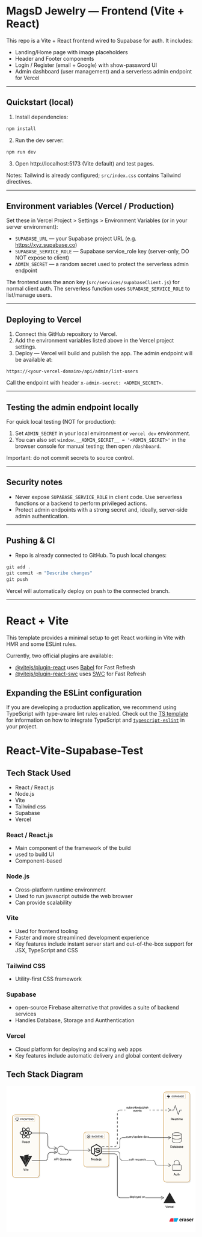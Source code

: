 # MagsD Jewelry — Frontend (Vite + React)

This repo is a Vite + React frontend wired to Supabase for auth. It includes:

- Landing/Home page with image placeholders
- Header and Footer components
- Login / Register (email + Google) with show-password UI
- Admin dashboard (user management) and a serverless admin endpoint for Vercel

---

## Quickstart (local)

1. Install dependencies:

```powershell
npm install
```

2. Run the dev server:

```powershell
npm run dev
```

3. Open http://localhost:5173 (Vite default) and test pages.

Notes: Tailwind is already configured; `src/index.css` contains Tailwind directives.

---

## Environment variables (Vercel / Production)

Set these in Vercel Project > Settings > Environment Variables (or in your server environment):

- `SUPABASE_URL` — your Supabase project URL (e.g. https://xyz.supabase.co)
- `SUPABASE_SERVICE_ROLE` — Supabase service_role key (server-only, DO NOT expose to client)
- `ADMIN_SECRET` — a random secret used to protect the serverless admin endpoint

The frontend uses the anon key (`src/services/supabaseClient.js`) for normal client auth. The serverless function uses `SUPABASE_SERVICE_ROLE` to list/manage users.

---

## Deploying to Vercel

1. Connect this GitHub repository to Vercel.
2. Add the environment variables listed above in the Vercel project settings.
3. Deploy — Vercel will build and publish the app. The admin endpoint will be available at:

```
https://<your-vercel-domain>/api/admin/list-users
```

Call the endpoint with header `x-admin-secret: <ADMIN_SECRET>`.

---

## Testing the admin endpoint locally

For quick local testing (NOT for production):

1. Set `ADMIN_SECRET` in your local environment or `vercel dev` environment.
2. You can also set `window.__ADMIN_SECRET__ = '<ADMIN_SECRET>'` in the browser console for manual testing; then open `/dashboard`.

Important: do not commit secrets to source control.

---

## Security notes

- Never expose `SUPABASE_SERVICE_ROLE` in client code. Use serverless functions or a backend to perform privileged actions.
- Protect admin endpoints with a strong secret and, ideally, server-side admin authentication.

---

## Pushing & CI

- Repo is already connected to GitHub. To push local changes:

```powershell
git add .
git commit -m "Describe changes"
git push
```

Vercel will automatically deploy on push to the connected branch.

---
# React + Vite

This template provides a minimal setup to get React working in Vite with HMR and some ESLint rules.

Currently, two official plugins are available:

- [@vitejs/plugin-react](https://github.com/vitejs/vite-plugin-react/blob/main/packages/plugin-react) uses [Babel](https://babeljs.io/) for Fast Refresh
- [@vitejs/plugin-react-swc](https://github.com/vitejs/vite-plugin-react/blob/main/packages/plugin-react-swc) uses [SWC](https://swc.rs/) for Fast Refresh

## Expanding the ESLint configuration

If you are developing a production application, we recommend using TypeScript with type-aware lint rules enabled. Check out the [TS template](https://github.com/vitejs/vite/tree/main/packages/create-vite/template-react-ts) for information on how to integrate TypeScript and [`typescript-eslint`](https://typescript-eslint.io) in your project.
# React-Vite-Supabase-Test


## Tech Stack Used
- React / React.js
- Node.js
- Vite
- Tailwind css 
- Supabase
- Vercel

### React / React.js
- Main component of the framework of the build
- used to build UI
- Component-based 

### Node.js
- Cross-platform runtime environment
- Used to run javascript outside the web browser
- Can provide scalability 

### Vite
- Used for frontend tooling
- Faster and more streamlined development experience
- Key features include instant server start and out-of-the-box support for JSX, TypeScript and CSS

### Tailwind CSS
- Utility-first CSS framework

### Supabase
- open-source Firebase alternative that provides a suite of backend services
- Handles Database, Storage and Aunthentication

### Vercel
- Cloud platform for deploying and scaling web apps
- Key features include automatic delivery and global content delivery


## Tech Stack Diagram
![alt text](src/diagram-export-8-7-2025-11_33_14-AM.png "Diagram")
